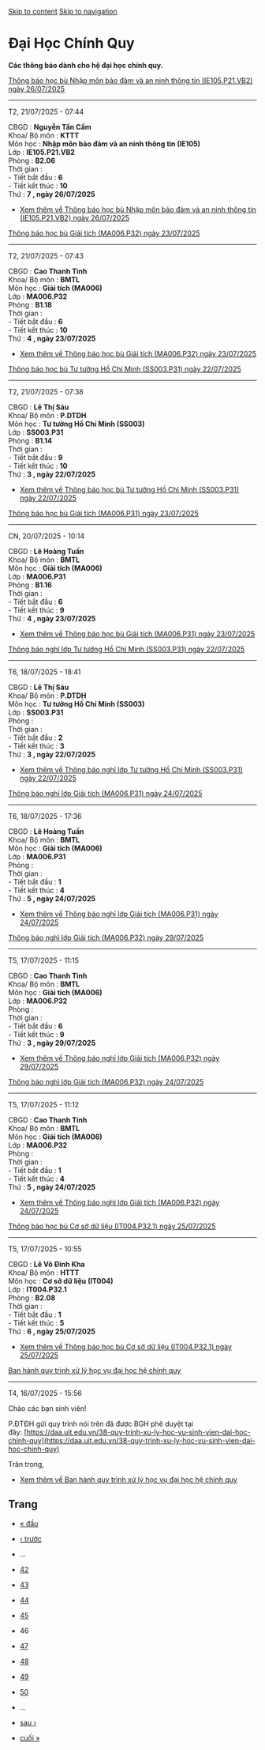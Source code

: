 [Skip to content](https://daa.uit.edu.vn/thongbaochinhquy?page=45#main)
 [Skip to navigation](https://daa.uit.edu.vn/thongbaochinhquy?page=45#main-nav)

Đại Học Chính Quy
=================

**Các thông báo dành cho hệ đại học chính quy.**

[Thông báo học bù Nhập môn bảo đảm và an ninh thông tin (IE105.P21.VB2) ngày 26/07/2025](https://daa.uit.edu.vn/node/36123)

----------------------------------------------------------------------------------------------------------------------------

T2, 21/07/2025 - 07:44

CBGD : **Nguyễn Tấn Cầm**  
Khoa/ Bộ môn : **KTTT**  
Môn học : **Nhập môn bảo đảm và an ninh thông tin (IE105)**  
Lớp : **IE105.P21.VB2**  
Phòng : **B2.06**  
Thời gian :  
\- Tiết bắt đầu : **6**  
\- Tiết kết thúc : **10**  
Thứ : **7 , ngày 26/07/2025**

*   [Xem thêm về Thông báo học bù Nhập môn bảo đảm và an ninh thông tin (IE105.P21.VB2) ngày 26/07/2025](https://daa.uit.edu.vn/node/36123 "Thông báo học bù Nhập môn bảo đảm và an ninh thông tin (IE105.P21.VB2) ngày 26/07/2025")
    

[Thông báo học bù Giải tích (MA006.P32) ngày 23/07/2025](https://daa.uit.edu.vn/node/36118)

--------------------------------------------------------------------------------------------

T2, 21/07/2025 - 07:43

CBGD : **Cao Thanh Tình**  
Khoa/ Bộ môn : **BMTL**  
Môn học : **Giải tích (MA006)**  
Lớp : **MA006.P32**  
Phòng : **B1.18**  
Thời gian :  
\- Tiết bắt đầu : **6**  
\- Tiết kết thúc : **10**  
Thứ : **4 , ngày 23/07/2025**

*   [Xem thêm về Thông báo học bù Giải tích (MA006.P32) ngày 23/07/2025](https://daa.uit.edu.vn/node/36118 "Thông báo học bù Giải tích (MA006.P32) ngày 23/07/2025")
    

[Thông báo học bù Tư tưởng Hồ Chí Minh (SS003.P31) ngày 22/07/2025](https://daa.uit.edu.vn/node/36113)

-------------------------------------------------------------------------------------------------------

T2, 21/07/2025 - 07:38

CBGD : **Lê Thị Sáu**  
Khoa/ Bộ môn : **P.DTDH**  
Môn học : **Tư tưởng Hồ Chí Minh (SS003)**  
Lớp : **SS003.P31**  
Phòng : **B1.14**  
Thời gian :  
\- Tiết bắt đầu : **9**  
\- Tiết kết thúc : **10**  
Thứ : **3 , ngày 22/07/2025**

*   [Xem thêm về Thông báo học bù Tư tưởng Hồ Chí Minh (SS003.P31) ngày 22/07/2025](https://daa.uit.edu.vn/node/36113 "Thông báo học bù Tư tưởng Hồ Chí Minh (SS003.P31) ngày 22/07/2025")
    

[Thông báo học bù Giải tích (MA006.P31) ngày 23/07/2025](https://daa.uit.edu.vn/node/36108)

--------------------------------------------------------------------------------------------

CN, 20/07/2025 - 10:14

CBGD : **Lê Hoàng Tuấn**  
Khoa/ Bộ môn : **BMTL**  
Môn học : **Giải tích (MA006)**  
Lớp : **MA006.P31**  
Phòng : **B1.16**  
Thời gian :  
\- Tiết bắt đầu : **6**  
\- Tiết kết thúc : **9**  
Thứ : **4 , ngày 23/07/2025**

*   [Xem thêm về Thông báo học bù Giải tích (MA006.P31) ngày 23/07/2025](https://daa.uit.edu.vn/node/36108 "Thông báo học bù Giải tích (MA006.P31) ngày 23/07/2025")
    

[Thông báo nghỉ lớp Tư tưởng Hồ Chí Minh (SS003.P31) ngày 22/07/2025](https://daa.uit.edu.vn/node/36103)

---------------------------------------------------------------------------------------------------------

T6, 18/07/2025 - 18:41

CBGD : **Lê Thị Sáu**  
Khoa/ Bộ môn : **P.DTDH**  
Môn học : **Tư tưởng Hồ Chí Minh (SS003)**  
Lớp : **SS003.P31**  
Phòng :  
Thời gian :  
\- Tiết bắt đầu : **2**  
\- Tiết kết thúc : **3**  
Thứ : **3 , ngày 22/07/2025**

*   [Xem thêm về Thông báo nghỉ lớp Tư tưởng Hồ Chí Minh (SS003.P31) ngày 22/07/2025](https://daa.uit.edu.vn/node/36103 "Thông báo nghỉ lớp Tư tưởng Hồ Chí Minh (SS003.P31) ngày 22/07/2025")
    

[Thông báo nghỉ lớp Giải tích (MA006.P31) ngày 24/07/2025](https://daa.uit.edu.vn/node/36098)

----------------------------------------------------------------------------------------------

T6, 18/07/2025 - 17:36

CBGD : **Lê Hoàng Tuấn**  
Khoa/ Bộ môn : **BMTL**  
Môn học : **Giải tích (MA006)**  
Lớp : **MA006.P31**  
Phòng :  
Thời gian :  
\- Tiết bắt đầu : **1**  
\- Tiết kết thúc : **4**  
Thứ : **5 , ngày 24/07/2025**

*   [Xem thêm về Thông báo nghỉ lớp Giải tích (MA006.P31) ngày 24/07/2025](https://daa.uit.edu.vn/node/36098 "Thông báo nghỉ lớp Giải tích (MA006.P31) ngày 24/07/2025")
    

[Thông báo nghỉ lớp Giải tích (MA006.P32) ngày 29/07/2025](https://daa.uit.edu.vn/node/36093)

----------------------------------------------------------------------------------------------

T5, 17/07/2025 - 11:15

CBGD : **Cao Thanh Tình**  
Khoa/ Bộ môn : **BMTL**  
Môn học : **Giải tích (MA006)**  
Lớp : **MA006.P32**  
Phòng :  
Thời gian :  
\- Tiết bắt đầu : **6**  
\- Tiết kết thúc : **9**  
Thứ : **3 , ngày 29/07/2025**

*   [Xem thêm về Thông báo nghỉ lớp Giải tích (MA006.P32) ngày 29/07/2025](https://daa.uit.edu.vn/node/36093 "Thông báo nghỉ lớp Giải tích (MA006.P32) ngày 29/07/2025")
    

[Thông báo nghỉ lớp Giải tích (MA006.P32) ngày 24/07/2025](https://daa.uit.edu.vn/node/36088)

----------------------------------------------------------------------------------------------

T5, 17/07/2025 - 11:12

CBGD : **Cao Thanh Tình**  
Khoa/ Bộ môn : **BMTL**  
Môn học : **Giải tích (MA006)**  
Lớp : **MA006.P32**  
Phòng :  
Thời gian :  
\- Tiết bắt đầu : **1**  
\- Tiết kết thúc : **4**  
Thứ : **5 , ngày 24/07/2025**

*   [Xem thêm về Thông báo nghỉ lớp Giải tích (MA006.P32) ngày 24/07/2025](https://daa.uit.edu.vn/node/36088 "Thông báo nghỉ lớp Giải tích (MA006.P32) ngày 24/07/2025")
    

[Thông báo học bù Cơ sở dữ liệu (IT004.P32.1) ngày 25/07/2025](https://daa.uit.edu.vn/node/36083)

--------------------------------------------------------------------------------------------------

T5, 17/07/2025 - 10:55

CBGD : **Lê Võ Đình Kha**  
Khoa/ Bộ môn : **HTTT**  
Môn học : **Cơ sở dữ liệu (IT004)**  
Lớp : **IT004.P32.1**  
Phòng : **B2.08**  
Thời gian :  
\- Tiết bắt đầu : **1**  
\- Tiết kết thúc : **5**  
Thứ : **6 , ngày 25/07/2025**

*   [Xem thêm về Thông báo học bù Cơ sở dữ liệu (IT004.P32.1) ngày 25/07/2025](https://daa.uit.edu.vn/node/36083 "Thông báo học bù Cơ sở dữ liệu (IT004.P32.1) ngày 25/07/2025")
    

[Ban hành quy trình xử lý học vụ đại học hệ chính quy](https://daa.uit.edu.vn/ban-hanh-quy-trinh-xu-ly-hoc-vu-dai-hoc-he-chinh-quy)

------------------------------------------------------------------------------------------------------------------------------------

T4, 16/07/2025 - 15:56

Chào các bạn sinh viên!

P.ĐTĐH gửi quy trình nói trên đã được BGH phê duyệt tại đây: [https://daa.uit.edu.vn/38-quy-trinh-xu-ly-hoc-vu-sinh-vien-dai-hoc-chinh-quy](https://daa.uit.edu.vn/38-quy-trinh-xu-ly-hoc-vu-sinh-vien-dai-hoc-chinh-quy)

Trân trọng,

*   [Xem thêm về Ban hành quy trình xử lý học vụ đại học hệ chính quy](https://daa.uit.edu.vn/ban-hanh-quy-trinh-xu-ly-hoc-vu-dai-hoc-he-chinh-quy "Ban hành quy trình xử lý học vụ đại học hệ chính quy")
    

Trang
-----

*   [« đầu](https://daa.uit.edu.vn/thongbaochinhquy "Đến trang đầu tiên")
    
*   [‹ trước](https://daa.uit.edu.vn/thongbaochinhquy?page=44 "Đến trang kế trước")
    
*   …
*   [42](https://daa.uit.edu.vn/thongbaochinhquy?page=41 "Đến trang 42")
    
*   [43](https://daa.uit.edu.vn/thongbaochinhquy?page=42 "Đến trang 43")
    
*   [44](https://daa.uit.edu.vn/thongbaochinhquy?page=43 "Đến trang 44")
    
*   [45](https://daa.uit.edu.vn/thongbaochinhquy?page=44 "Đến trang 45")
    
*   46
*   [47](https://daa.uit.edu.vn/thongbaochinhquy?page=46 "Đến trang 47")
    
*   [48](https://daa.uit.edu.vn/thongbaochinhquy?page=47 "Đến trang 48")
    
*   [49](https://daa.uit.edu.vn/thongbaochinhquy?page=48 "Đến trang 49")
    
*   [50](https://daa.uit.edu.vn/thongbaochinhquy?page=49 "Đến trang 50")
    
*   …
*   [sau ›](https://daa.uit.edu.vn/thongbaochinhquy?page=46 "Đến trang kế sau")
    
*   [cuối »](https://daa.uit.edu.vn/thongbaochinhquy?page=1907 "Đến trang cuối cùng")